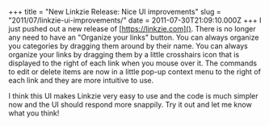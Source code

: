 +++
title = "New Linkzie Release: Nice UI improvements"
slug = "2011/07/linkzie-ui-improvements/"
date = 2011-07-30T21:09:10.000Z
+++
I just pushed out a new release of [https://linkzie.com]().  There is no longer any need to have an "Organize your links" button.  You can always organize you categories by dragging them around by their name.  You can always organize your links by dragging them by a little crosshairs icon that is displayed to the right of each link when you mouse over it.  The commands to edit or delete items are now in a little pop-up context menu to the right of each link and they are more intuitive to use.

I think this UI makes Linkzie very easy to use and the code is much simpler now and the UI should respond more snappily.  Try it out and let me know what you think!